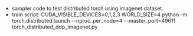 - sampler code to test distributed torch using imagenet dataset. 
- train script:
CUDA_VISIBLE_DEVICES=0,1,2,3 WORLD_SIZE=4 python -m torch.distributed.launch --nproc_per_node=4 --master_port=49611 torch_distributed_ddp_imagenet.py






